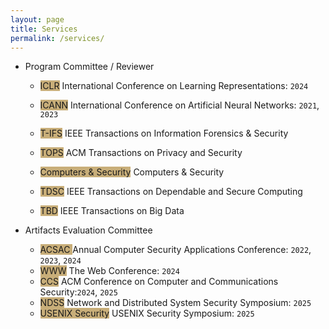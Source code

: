 ```yaml
---
layout: page
title: Services
permalink: /services/
---
```


* Program Committee / Reviewer
    - <span class="badge align-middle" style="min-width:75px;background-color:#c8ae79">ICLR</span> International Conference on Learning Representations: `2024` 
        
    - <span class="badge align-middle" style="min-width:75px;background-color:#c8ae79">ICANN</span> International Conference on Artificial Neural Networks: `2021`, `2023`

    - <span class="badge align-middle" style="min-width:75px;background-color:#c8ae79">T-IFS</span> IEEE Transactions on Information Forensics & Security
        
    - <span class="badge align-middle" style="min-width:75px;background-color:#c8ae79">TOPS</span> ACM Transactions on Privacy and Security
        
    - <span class="badge align-middle" style="min-width:75px;background-color:#c8ae79">Computers & Security</span> Computers & Security

    - <span class="badge align-middle" style="min-width:75px;background-color:#c8ae79">TDSC</span> IEEE Transactions on Dependable and Secure Computing

    - <span class="badge align-middle" style="min-width:75px;background-color:#c8ae79">TBD</span> IEEE Transactions on Big Data
        
        

* Artifacts Evaluation Committee

    * <span class="badge align-middle" style="min-width:75px;background-color:#c8ae79">ACSAC </span> Annual Computer Security Applications Conference: `2022`, `2023`, `2024` 
    * <span class="badge align-middle" style="min-width:75px;background-color:#c8ae79">WWW</span> The Web Conference: `2024` 
    * <span class="badge align-middle" style="min-width:75px;background-color:#c8ae79">CCS</span> ACM Conference on Computer and Communications Security:`2024`, `2025`
    * <span class="badge align-middle" style="min-width:75px;background-color:#c8ae79">NDSS</span> Network and Distributed System Security Symposium: `2025`
    * <span class="badge align-middle" style="min-width:75px;background-color:#c8ae79">USENIX Security</span> USENIX Security Symposium: `2025`
